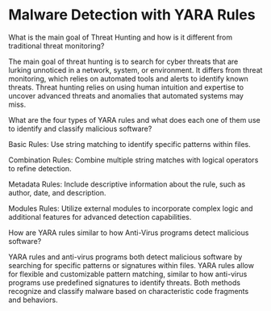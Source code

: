 # Malware Detection with YARA Rules

What is the main goal of Threat Hunting and how is it different from traditional threat monitoring?

The main goal of threat hunting is to search for cyber threats that are lurking unnoticed in a network, system, or environment. It differs from threat monitoring, which relies on automated tools and alerts to identify known threats. Threat hunting relies on using human intuition and expertise to uncover advanced threats and anomalies that automated systems may miss.

What are the four types of YARA rules and what does each one of them use to identify and classify malicious software?

Basic Rules: Use string matching to identify specific patterns within files.

Combination Rules: Combine multiple string matches with logical operators to refine detection.

Metadata Rules: Include descriptive information about the rule, such as author, date, and description.

Modules Rules: Utilize external modules to incorporate complex logic and additional features for advanced detection capabilities.

How are YARA rules similar to how Anti-Virus programs detect malicious software?

YARA rules and anti-virus programs both detect malicious software by searching for specific patterns or signatures within files. YARA rules allow for flexible and customizable pattern matching, similar to how anti-virus programs use predefined signatures to identify threats. Both methods recognize and classify malware based on characteristic code fragments and behaviors.